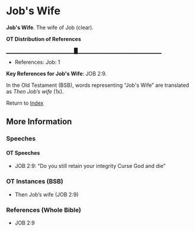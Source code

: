 # Job's Wife
**Job's Wife**. 
The wife of Job (clear). 


**OT Distribution of References**

▁▁▁▁▁▁▁▁▁▁▁▁▁▁▁▁▁█▁▁▁▁▁▁▁▁▁▁▁▁▁▁▁▁▁▁▁▁▁
* References: Job: 1



**Key References for Job's Wife**: 
JOB 2:9. 


In the Old Testament (BSB), words representing “Job's Wife” are translated as 
*Then Job’s wife* (1x). 




Return to [Index](00-Index.md)

## More Information

### Speeches

#### OT Speeches

* JOB 2:9: “Do you still retain your integrity Curse God and die”

### OT Instances (BSB)

* Then Job’s wife (JOB 2:9)



### References (Whole Bible)

* JOB 2:9



